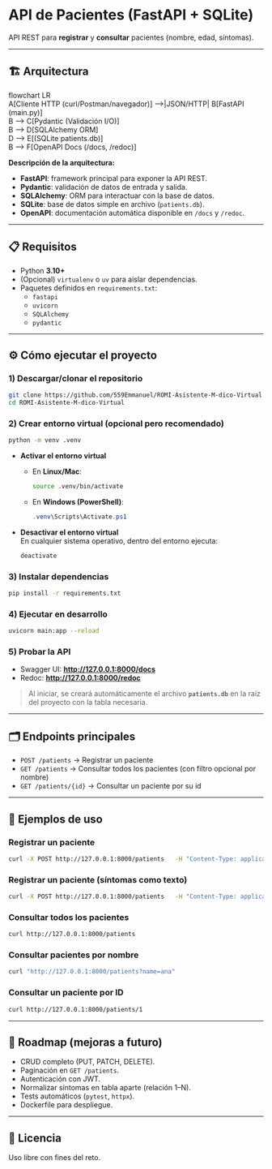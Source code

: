 # API de Pacientes (FastAPI + SQLite)

API REST  para **registrar** y **consultar** pacientes (nombre, edad, síntomas).  

---

## 🏗 Arquitectura

flowchart LR  
  A[Cliente HTTP (curl/Postman/navegador)] -->|JSON/HTTP| B[FastAPI (main.py)]  
  B --> C[Pydantic (Validación I/O)]  
  B --> D[SQLAlchemy ORM]  
  D --> E[(SQLite patients.db)]  
  B --> F[OpenAPI Docs (/docs, /redoc)]  

**Descripción de la arquitectura:**  
- **FastAPI**: framework principal para exponer la API REST.  
- **Pydantic**: validación de datos de entrada y salida.  
- **SQLAlchemy**: ORM para interactuar con la base de datos.  
- **SQLite**: base de datos simple en archivo (`patients.db`).  
- **OpenAPI**: documentación automática disponible en `/docs` y `/redoc`.  

---

## 📋 Requisitos

- Python **3.10+**  
- (Opcional) `virtualenv` o `uv` para aislar dependencias.  
- Paquetes definidos en `requirements.txt`:  
  - `fastapi`  
  - `uvicorn`  
  - `SQLAlchemy`  
  - `pydantic`  

---

## ⚙️ Cómo ejecutar el proyecto

### 1) Descargar/clonar el repositorio
```bash
git clone https://github.com/559Emmanuel/ROMI-Asistente-M-dico-Virtual
cd ROMI-Asistente-M-dico-Virtual
```

### 2) Crear entorno virtual (opcional pero recomendado)
```bash
python -m venv .venv
```

- **Activar el entorno virtual**  
  - En **Linux/Mac**:  
    ```bash
    source .venv/bin/activate
    ```  
  - En **Windows (PowerShell)**:  
    ```powershell
    .venv\Scripts\Activate.ps1
    ```  

- **Desactivar el entorno virtual**  
  En cualquier sistema operativo, dentro del entorno ejecuta:  
  ```bash
  deactivate
  ```

### 3) Instalar dependencias
```bash
pip install -r requirements.txt
```

### 4) Ejecutar en desarrollo
```bash
uvicorn main:app --reload
```

### 5) Probar la API
- Swagger UI: **http://127.0.0.1:8000/docs**  
- Redoc: **http://127.0.0.1:8000/redoc**  

> Al iniciar, se creará automáticamente el archivo **`patients.db`** en la raíz del proyecto con la tabla necesaria.  

---

## 🗂 Endpoints principales

- `POST /patients` → Registrar un paciente  
- `GET /patients` → Consultar todos los pacientes (con filtro opcional por nombre)  
- `GET /patients/{id}` → Consultar un paciente por su id  

---

## 📌 Ejemplos de uso

### Registrar un paciente
```bash
curl -X POST http://127.0.0.1:8000/patients   -H "Content-Type: application/json"   -d '{"name":"Juan Pérez","age":28,"symptoms":["fiebre","tos"]}'
```

### Registrar un paciente (síntomas como texto)
```bash
curl -X POST http://127.0.0.1:8000/patients   -H "Content-Type: application/json"   -d '{"name":"Ana","age":35,"symptoms":"dolor de cabeza, náusea"}'
```

### Consultar todos los pacientes
```bash
curl http://127.0.0.1:8000/patients
```

### Consultar pacientes por nombre
```bash
curl "http://127.0.0.1:8000/patients?name=ana"
```

### Consultar un paciente por ID
```bash
curl http://127.0.0.1:8000/patients/1
```

---

## 📌 Roadmap (mejoras a futuro)

- CRUD completo (PUT, PATCH, DELETE).  
- Paginación en `GET /patients`.  
- Autenticación con JWT.  
- Normalizar síntomas en tabla aparte (relación 1–N).  
- Tests automáticos (`pytest`, `httpx`).  
- Dockerfile para despliegue.  

---

## 📜 Licencia

Uso libre con fines del reto.
